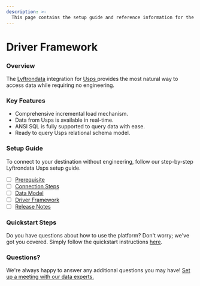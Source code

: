 ```yaml
---
description: >-
  This page contains the setup guide and reference information for the Usps source connector.
---
```


# Driver Framework

### Overview

The [Lyftrondata](https://www.lyftrondata.com/) integration for [Usps](https://www.lyftrondata.com/integration/usps/)[ ](https://www.lyftrondata.com/integration/usps/)provides the most natural way to access data while requiring no engineering.

### Key Features

* Comprehensive incremental load mechanism.
* Data from Usps is available in real-time.&#x20;
* ANSI SQL is fully supported to query data with ease.
* Ready to query Usps relational schema model.

### Setup Guide

To connect to your destination without engineering, follow our step-by-step Lyftrondata Usps setup guide.

* [ ] [Prerequisite](../../commerce-analytics/usps/prerequisite.md)
* [ ] [Connection Steps](../../commerce-analytics/usps/connection-steps.md)
* [ ] [Data Model](../../commerce-analytics/usps/data-model/)
* [ ] [Driver Framework](../../commerce-analytics/usps/driver-framework/)
* [ ] [Release Notes](../../commerce-analytics/usps/release-notes.md)

### Quickstart Steps

Do you have questions about how to use the platform? Don't worry; we've got you covered. Simply follow the quickstart instructions [here](../../../quickstart-steps.md).

### Questions? <a href="#questions" id="questions"></a>

We're always happy to answer any additional questions you may have! [Set up a meeting with our data experts.](https://www.lyftrondata.com/book-a-meeting/)


